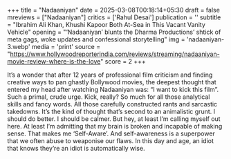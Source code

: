 +++
title = "Nadaaniyan"
date = 2025-03-08T00:18:14+05:30
draft = false
mreviews = ["Nadaaniyan"]
critics = ['Rahul Desai']
publication = ''
subtitle = "Ibrahim Ali Khan, Khushi Kapoor Both At-Sea in This Vacant Vanity Vehicle"
opening = "‘Nadaaniyan’ blunts the Dharma Productions’ shtick of meta gags, woke updates and confessional storytelling"
img = 'nadaaniyan-3.webp'
media = 'print'
source = "https://www.hollywoodreporterindia.com/reviews/streaming/nadaaniyan-movie-review-where-is-the-love"
score = 2
+++

It’s a wonder that after 12 years of professional film criticism and finding creative ways to pan ghastly Bollywood movies, the deepest thought that entered my head after watching Nadaaniyan was: “I want to kick this film”. Such a primal, crude urge. Kick, really? So much for all those analytical skills and fancy words. All those carefully constructed rants and sarcastic takedowns. It’s the kind of thought that’s second to an animalistic grunt. I should do better. I should be calmer. But hey, at least I’m calling myself out here. At least I’m admitting that my brain is broken and incapable of making sense. That makes me ‘Self-Aware’. And self-awareness is a superpower that we often abuse to weaponise our flaws. In this day and age, an idiot that knows they’re an idiot is automatically wise.
